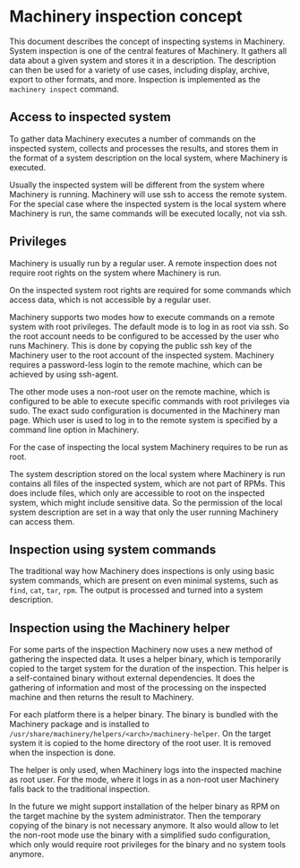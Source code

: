 # Machinery inspection concept

This document describes the concept of inspecting systems in Machinery. System
inspection is one of the central features of Machinery. It gathers all data
about a given system and stores it in a description. The description can then be
used for a variety of use cases, including display, archive, export to other
formats, and more. Inspection is implemented as the `machinery inspect` command.

## Access to inspected system

To gather data Machinery executes a number of commands on the inspected system,
collects and processes the results, and stores them in the format of a system
description on the local system, where Machinery is executed.

Usually the inspected system will be different from the system where Machinery
is running. Machinery will use ssh to access the remote system. For the special
case where the inspected system is the local system where Machinery is run, the
same commands will be executed locally, not via ssh.

## Privileges

Machinery is usually run by a regular user. A remote inspection does not
require root rights on the system where Machinery is run.

On the inspected system root rights are required for some commands which access
data, which is not accessible by a regular user.

Machinery supports two modes how to execute commands on a remote system with
root privileges. The default mode is to log in as root via ssh. So the root
account needs to be configured to be accessed by the user who runs Machinery.
This is done by copying the public ssh key of the Machinery user to the root
account of the inspected system. Machinery requires a password-less login to the
remote machine, which can be achieved by using ssh-agent.

The other mode uses a non-root user on the remote machine, which is configured
to be able to execute specific commands with root privileges via sudo. The
exact sudo configuration is documented in the Machinery man page. Which user is
used to log in to the remote system is specified by a command line option in
Machinery.

For the case of inspecting the local system Machinery requires to be run as
root.

The system description stored on the local system where Machinery is run
contains all files of the inspected system, which are not part of RPMs. This
does include files, which only are accessible to root on the inspected system,
which might include sensitive data. So the permission of the local system
description are set in a way that only the user running Machinery can access
them.

## Inspection using system commands

The traditional way how Machinery does inspections is only using basic system
commands, which are present on even minimal systems, such as `find`, `cat`,
`tar`, `rpm`. The output is processed and turned into a system description.

## Inspection using the Machinery helper

For some parts of the inspection Machinery now uses a new method of gathering
the inspected data. It uses a helper binary, which is temporarily copied to the
target system for the duration of the inspection. This helper is a
self-contained binary without external dependencies. It does the gathering of
information and most of the processing on the inspected machine and then returns
the result to Machinery.

For each platform there is a helper binary. The binary is bundled with the
Machinery package and is installed to
`/usr/share/machinery/helpers/<arch>/machinery-helper`. On the target system it
is copied to the home directory of the root user. It is removed when the
inspection is done.

The helper is only used, when Machinery logs into the inspected machine as root
user. For the mode, where it logs in as a non-root user Machinery falls back to
the traditional inspection.

In the future we might support installation of the helper binary as RPM on the
target machine by the system administrator. Then the temporary copying of the
binary is not necessary anymore. It also would allow to let the non-root mode
use the binary with a simplified sudo configuration, which only would require
root privileges for the binary and no system tools anymore.
